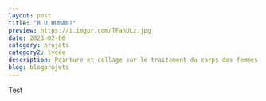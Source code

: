 ```yaml
---
layout: post
title: "R U HUMAN?"
preview: https://i.imgur.com/TFahULz.jpg
date: 2023-02-06
category: projets 
category2: lycée
description: Peinture et collage sur le traitement du corps des femmes
blog: blogprojets
---
```


Test
